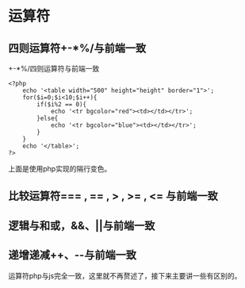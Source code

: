 # 运算符
## 四则运算符+-*%/与前端一致
+-*%/四则运算符与前端一致

    <?php
        echo '<table width="500" height="height" border="1">';
        for($i=0;$i<10;$i++){
            if($i%2 == 0){
                echo '<tr bgcolor="red"><td></td></tr>';
            }else{
                echo '<tr bgcolor="blue"><td></td></tr>';
            }
        }
        echo '</table>';
    ?>

上面是使用php实现的隔行变色。

## 比较运算符=== , == , > , >= , <= 与前端一致

## 逻辑与和或，&&、||与前端一致

## 递增递减++、--与前端一致

运算符php与js完全一致，这里就不再赘述了，接下来主要讲一些有区别的。


